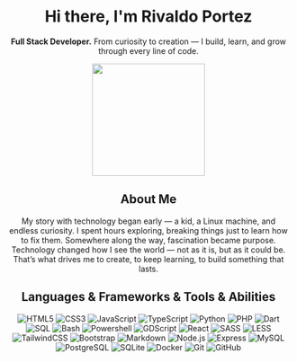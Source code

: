 <div align="center">

# Hi there, I'm Rivaldo Portez 

**Full Stack Developer.**
From curiosity to creation — I build, learn, and grow through every line of code.

<img src="https://media4.giphy.com/media/v1.Y2lkPTc5MGI3NjExZTNzYnYyYzhxZmpvdmZ3YWIzNXE5bjF2MjI3Ym43a2N1YjFhczg4NyZlcD12MV9pbnRlcm5hbF9naWZfYnlfaWQmY3Q9Zw/ZVik7pBtu9dNS/giphy.gif" width="200"/> 

## About Me

My story with technology began early — a kid, a Linux machine, and endless curiosity.
I spent hours exploring, breaking things just to learn how to fix them.
Somewhere along the way, fascination became purpose.
Technology changed how I see the world — not as it is, but as it could be.
That’s what drives me to create, to keep learning, to build something that lasts.

## Languages & Frameworks & Tools & Abilities

![HTML5](https://img.shields.io/badge/html5-%23E34F26.svg?style=flat&logo=html5&logoColor=white)
![CSS3](https://img.shields.io/badge/css3-%231572B6.svg?style=flat&logo=css3&logoColor=white)
![JavaScript](https://img.shields.io/badge/javascript-%23323330.svg?style=flat&logo=javascript&logoColor=%23F7DF1E)
![TypeScript](https://img.shields.io/badge/typescript-%23007ACC.svg?style=flat&logo=typescript&logoColor=white)
![Python](https://img.shields.io/badge/python-3670A0?style=flat&logo=python&logoColor=ffdd54)
![PHP](https://img.shields.io/badge/php-%23777BB4.svg?style=flat&logo=php&logoColor=white)
![Dart](https://img.shields.io/badge/dart-%230175C2.svg?style=flat&logo=dart&logoColor=white)
![SQL](https://img.shields.io/badge/sql-%230074C1.svg?style=flat&logo=database&logoColor=white)
![Bash](https://img.shields.io/badge/bash-%23121011.svg?style=flat&logo=gnu-bash&logoColor=white)
![Powershell](https://img.shields.io/badge/powershell-%235391FE.svg?style=flat&logo=powershell&logoColor=white)
![GDScript](https://img.shields.io/badge/gdscript-%23AA96DA.svg?style=flat&logo=godot-engine&logoColor=white)
![React](https://img.shields.io/badge/react-%2320232a.svg?style=flat&logo=react&logoColor=%2361DAFB)
![SASS](https://img.shields.io/badge/SASS-hotpink.svg?style=flat&logo=SASS&logoColor=white)
![LESS](https://img.shields.io/badge/less-%231d365d.svg?style=flat&logo=less&logoColor=white)
![TailwindCSS](https://img.shields.io/badge/tailwindcss-%2338B2AC.svg?style=flat&logo=tailwind-css&logoColor=white)
![Bootstrap](https://img.shields.io/badge/bootstrap-%238511FA.svg?style=flat&logo=bootstrap&logoColor=white)
![Markdown](https://img.shields.io/badge/markdown-%23000000.svg?style=flat&logo=markdown&logoColor=white)
![Node.js](https://img.shields.io/badge/node.js-339933.svg?style=flat&logo=node.js&logoColor=white)
![Express](https://img.shields.io/badge/express-%23404d59.svg?style=flat&logo=express&logoColor=%2361DAFB)
![MySQL](https://img.shields.io/badge/mysql-%2300f.svg?style=flat&logo=mysql&logoColor=white)
![PostgreSQL](https://img.shields.io/badge/postgresql-%23316192.svg?style=flat&logo=postgresql&logoColor=white)
![SQLite](https://img.shields.io/badge/sqlite-%2307405e.svg?style=flat&logo=sqlite&logoColor=white)
![Docker](https://img.shields.io/badge/docker-%230db7ed.svg?style=flat&logo=docker&logoColor=white)
![Git](https://img.shields.io/badge/git-%23F05033.svg?style=flat&logo=git&logoColor=white)
![GitHub](https://img.shields.io/badge/github-%23121011.svg?style=flat&logo=github&logoColor=white)

</div>

